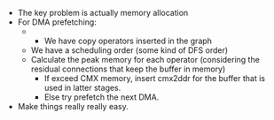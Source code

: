- The key problem is actually memory allocation
- For DMA prefetching:
	- * We have copy operators inserted in the graph
	- We have a scheduling order (some kind of DFS order)
	- Calculate the peak memory for each operator (considering the residual connections that keep the buffer in memory)
		- If exceed CMX memory, insert cmx2ddr for the buffer that is used in latter stages.
		- Else try prefetch the next DMA.
- Make things really really easy.